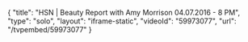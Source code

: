{
    "title": "HSN | Beauty Report with Amy Morrison 04.07.2016 - 8 PM",
    "type": "solo",
    "layout": "iframe-static",
    "videoId": "59973077",
    "url": "\/tvpembed\/59973077"
}